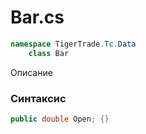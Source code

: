 
# Bar.cs
```csharp
namespace TigerTrade.Tc.Data  
    class Bar
```

Описание

### Синтаксис
```csharp
public double Open; {}
```
